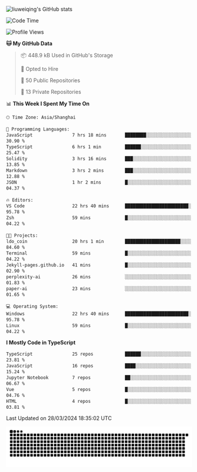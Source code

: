 ![liuweiqing's GitHub stats](https://github-readme-stats.vercel.app/api?username=14790897&show_icons=true&locale=cn&include_all_commits=true&count_private=true)

<!--START_SECTION:waka-->
![Code Time](http://img.shields.io/badge/Code%20Time-907%20hrs%2023%20mins-blue)

![Profile Views](http://img.shields.io/badge/Profile%20Views-10-blue)

**🐱 My GitHub Data** 

> 📦 448.9 kB Used in GitHub's Storage 
 > 
> 💼 Opted to Hire
 > 
> 📜 50 Public Repositories 
 > 
> 🔑 13 Private Repositories 
 > 
📊 **This Week I Spent My Time On** 

```text
🕑︎ Time Zone: Asia/Shanghai

💬 Programming Languages: 
JavaScript               7 hrs 18 mins       ████████░░░░░░░░░░░░░░░░░   30.90 % 
TypeScript               6 hrs 1 min         ██████░░░░░░░░░░░░░░░░░░░   25.47 % 
Solidity                 3 hrs 16 mins       ███░░░░░░░░░░░░░░░░░░░░░░   13.85 % 
Markdown                 3 hrs 2 mins        ███░░░░░░░░░░░░░░░░░░░░░░   12.88 % 
JSON                     1 hr 2 mins         █░░░░░░░░░░░░░░░░░░░░░░░░   04.37 % 

🔥 Editors: 
VS Code                  22 hrs 40 mins      ████████████████████████░   95.78 % 
Zsh                      59 mins             █░░░░░░░░░░░░░░░░░░░░░░░░   04.22 % 

🐱‍💻 Projects: 
ldo_coin                 20 hrs 1 min        █████████████████████░░░░   84.60 % 
Terminal                 59 mins             █░░░░░░░░░░░░░░░░░░░░░░░░   04.22 % 
Jekyll-pages.github.io   41 mins             █░░░░░░░░░░░░░░░░░░░░░░░░   02.90 % 
perplexity-ai            26 mins             ░░░░░░░░░░░░░░░░░░░░░░░░░   01.83 % 
paper-ai                 23 mins             ░░░░░░░░░░░░░░░░░░░░░░░░░   01.65 % 

💻 Operating System: 
Windows                  22 hrs 40 mins      ████████████████████████░   95.78 % 
Linux                    59 mins             █░░░░░░░░░░░░░░░░░░░░░░░░   04.22 % 
```

**I Mostly Code in TypeScript** 

```text
TypeScript               25 repos            ██████░░░░░░░░░░░░░░░░░░░   23.81 % 
JavaScript               16 repos            ████░░░░░░░░░░░░░░░░░░░░░   15.24 % 
Jupyter Notebook         7 repos             ██░░░░░░░░░░░░░░░░░░░░░░░   06.67 % 
Vue                      5 repos             █░░░░░░░░░░░░░░░░░░░░░░░░   04.76 % 
HTML                     4 repos             █░░░░░░░░░░░░░░░░░░░░░░░░   03.81 % 
```




 Last Updated on 28/03/2024 18:35:02 UTC
<!--END_SECTION:waka-->

<picture>
  <source media="(prefers-color-scheme: dark)" srcset="https://raw.githubusercontent.com/14790897/14790897/output/github-contribution-grid-snake-dark.svg" />
  <source media="(prefers-color-scheme: light)" srcset="https://raw.githubusercontent.com/14790897/14790897/output/github-contribution-grid-snake.svg" />
  <img alt="github-snake" src="https://raw.githubusercontent.com/14790897/14790897/output/github-contribution-grid-snake.svg" />
</picture>
